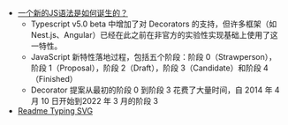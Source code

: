 - [一个新的JS语法是如何诞生的？](https://juejin.cn/post/7194269231846785079)
	- Typescript v5.0 beta 中增加了对 Decorators 的支持，但许多框架（如Nest.js、Angular）已经在此之前在非官方的实验性实现基础上使用了这一特性。
	- JavaScript 新特性落地过程，包括五个阶段：阶段 0（Strawperson），阶段 1（Proposal），阶段 2（Draft），阶段 3（Candidate）和阶段 4（Finished）
	- Decorator 提案从最初的阶段 0 到阶段 3 花费了大量时间，自 2014 年 4 月 10 日开始到2022 年 3 月的阶段 3
- [Readme Typing SVG](https://readme-typing-svg.herokuapp.com/demo/)